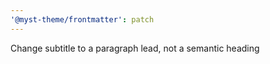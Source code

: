 ```yaml
---
'@myst-theme/frontmatter': patch
---
```


Change subtitle to a paragraph lead, not a semantic heading
